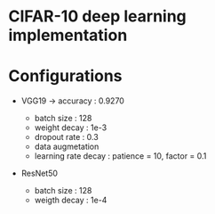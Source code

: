 # CIFAR-10 deep learning implementation

# Configurations
- VGG19 -> accuracy : 0.9270   
  - batch size : 128    
  - weight decay : 1e-3
  - dropout rate : 0.3
  - data augmetation
  - learning rate decay : patience = 10, factor = 0.1
  
- ResNet50 
  - batch size : 128
  - weigth decay : 1e-4
